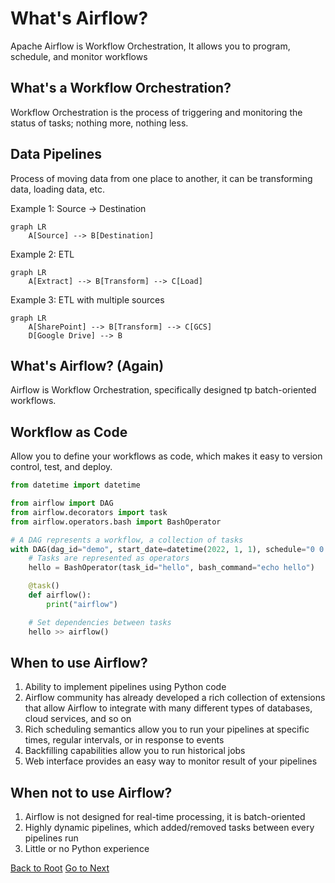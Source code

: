 # What's Airflow?

Apache Airflow is Workflow Orchestration, It allows you to program, schedule, and monitor workflows

## What's a Workflow Orchestration?

Workflow Orchestration is the process of triggering and monitoring the status of tasks; nothing more, nothing less.

## Data Pipelines

Process of moving data from one place to another, it can be transforming data, loading data, etc.

Example 1: Source -> Destination

```mermaid {"id":"01HYB7G78163BYDKA2K2KVZHGM"}
graph LR
    A[Source] --> B[Destination]
```

Example 2: ETL

```mermaid {"id":"01HYB7G78163BYDKA2K66VSWY6"}
graph LR
    A[Extract] --> B[Transform] --> C[Load]
```

Example 3: ETL with multiple sources

```mermaid {"id":"01HYB7G78163BYDKA2K9BJFKBP"}
graph LR
    A[SharePoint] --> B[Transform] --> C[GCS]
    D[Google Drive] --> B
```

## What's Airflow? (Again)

Airflow is Workflow Orchestration, specifically designed tp batch-oriented workflows.

## Workflow as Code

Allow you to define your workflows as code, which makes it easy to version control, test, and deploy.

```python {"id":"01HYB7G78163BYDKA2K9JA8PCQ"}
from datetime import datetime

from airflow import DAG
from airflow.decorators import task
from airflow.operators.bash import BashOperator

# A DAG represents a workflow, a collection of tasks
with DAG(dag_id="demo", start_date=datetime(2022, 1, 1), schedule="0 0 * * *") as dag:
    # Tasks are represented as operators
    hello = BashOperator(task_id="hello", bash_command="echo hello")

    @task()
    def airflow():
        print("airflow")

    # Set dependencies between tasks
    hello >> airflow()
```

## When to use Airflow?

1. Ability to implement pipelines using Python code
2. Airflow community has already developed a rich collection of extensions that allow Airflow to integrate with many different types of databases, cloud services, and so on
3. Rich scheduling semantics allow you to run your pipelines at specific times, regular intervals, or in response to events
4. Backfilling capabilities allow you to run historical jobs
5. Web interface provides an easy way to monitor result of your pipelines

## When not to use Airflow?

1. Airflow is not designed for real-time processing, it is batch-oriented
2. Highly dynamic pipelines, which added/removed tasks between every pipelines run
3. Little or no Python experience

[Back to Root](../../README.md)
[Go to Next](../chapter-02/README.md)

